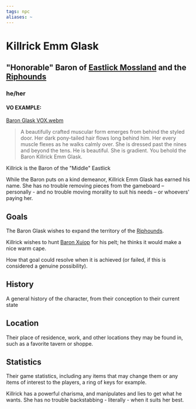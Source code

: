 ```yaml
---
tags: npc
aliases: ~
---
```


# Killrick Emm Glask

## "Honorable" Baron of [Eastlick Mossland](..\..\..\..\..\Notes%20on%20the%20Multiverse\Inner\Alaturmen\Places\World%20Features\Natural%20or%20Territory\Eastlick%20Mossland.md) and the [Riphounds](..\..\..\..\..\Notes%20on%20the%20Multiverse\Inner\Alaturmen\About%20People\Nations\The%20Democratic%20Combine%20of%20Peoples\Factions\Riphounds.md)

### he/her

#### VO EXAMPLE:

[Baron Glask VOX.webm](..\..\..\..\..\MEDIA\AUDIO\Baron%20Glask%20VOX.webm)

 > 
 > A beautifully crafted muscular form emerges from behind the styled door. Her dark pony-tailed hair flows long behind him. Her every muscle flexes as he walks calmly over. She is dressed past the nines and beyond the tens. He is beautiful. She is gradient. You behold the Baron Killrick Emm Glask.

Killrick is the Baron of the "Middle" Eastlick

While the Baron puts on a kind demeanor, Killrick Emm Glask has earned his name. She has no trouble removing pieces from the gameboard – personally - and no trouble moving morality to suit his needs – or whoevers' paying her.

## Goals

The Baron Glask wishes to expand the territory of the [Riphounds](..\..\..\..\..\Notes%20on%20the%20Multiverse\Inner\Alaturmen\About%20People\Nations\The%20Democratic%20Combine%20of%20Peoples\Factions\Riphounds.md).

Killrick wishes to hunt [Baron Xuiop](Baron%20Xuiop.md) for his pelt; he thinks it would make a nice warm cape.

How that goal could resolve when it is achieved (or failed, if this is considered a genuine possibility).

## History

A general history of the character, from their conception to their current state

## Location

Their place of residence, work, and other locations they may be found in, such as a favorite tavern or shoppe.

## Statistics

Their game statistics, including any items that may change them or any items of interest to the players, a ring of keys for example.

Killrick has a powerful charisma, and manipulates and lies to get what he wants. She has no trouble backstabbing - literally - when it suits her best.
